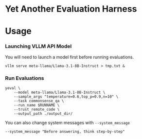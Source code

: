 # Yet Another Evaluation Harness

# Usage

### Launching VLLM API Model

You will need to launch a model first before running evaluations.
```
vllm serve meta-llama/Llama-3.1-8B-Instruct > tmp.txt &
```

### Run Evaluations

```
yeval \
    --model meta-llama/Llama-3.1-8B-Instruct \
    --sample_args "temperature=0.6,top_p=0.9,n=10" \
    --task commonsense_qa \
    --run_name $RUNNAME \
    --trust_remote_code \
    --output_path ./output_dir/
```

You can also change system messages with `--system_message`

```
--system_message "Before answering, think step-by-step"
```
